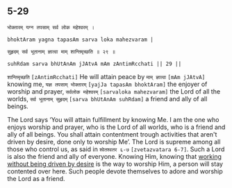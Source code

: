 ## 5-29


```shloka-sa
भोक्तारम् यग्न तपसाम् सर्व लोक महेश्वरम् ।
```
```shloka-sa-hk
bhoktAram yagna tapasAm sarva loka mahezvaram |
```
```shloka-sa
सुहृदम् सर्व भूतानाम् ज्ञात्वा माम् शान्तिमृच्छति ॥ २९ ॥
```
```shloka-sa-hk
suhRdam sarva bhUtAnAm jJAtvA mAm zAntimRcchati || 29 ||
```

`शान्तिमृच्छति` `[zAntimRcchati]` He will attain peace by `माम् ज्ञात्वा` `[mAm jJAtvA]` knowing me, `यज्ञ तपसाम् भोक्तारम्` `[yajJa tapasAm bhoktAram]` the enjoyer of worship and prayer, `सर्वलोक महेश्वरम्` `[sarvaloka mahezvaram]` the Lord of all the worlds, `सर्व भूतानाम् सुहृदम्` `[sarva bhUtAnAm suhRdam]` a friend and ally of all beings.



The Lord says ‘You will attain fulfillment by knowing Me. I am the one who enjoys worship and prayer, who is the Lord of all worlds, who is a friend and ally of all beings. You shall attain contentment trough activities that aren't driven by desire, done only to worship Me’.
The Lord is supreme among all those who control us, as said in `श्वेतश्वतर ६-७` `[zvetazvatara 6-7]`. Such a Lord is also the friend and ally of everyone. Knowing Him, knowing that [working without being driven by desire](karmayoga) is the way to worship Him, a person will stay contented over here. Such people devote themselves to adore and worship the Lord as a friend.

